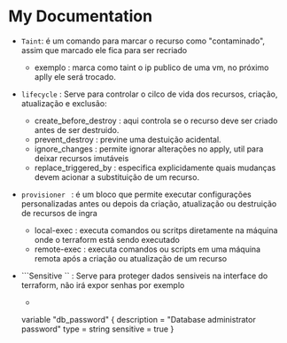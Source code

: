 # My Documentation

* ``` Taint ```:  é um comando para marcar o recurso como "contaminado", assim que marcado ele fica para ser recriado
  * exemplo : marca como taint o ip publico de uma vm, no próximo aplly ele será trocado.

* ``` lifecycle ``` : Serve para controlar o cilco de vida dos recursos, criação, atualização e exclusão:
  * create_before_destroy : aqui controla se o recurso deve ser criado antes de ser destruido.
  * prevent_destroy : previne uma destuição acidental.
  * ignore_changes : permite ignorar alterações no apply, util para deixar recursos imutáveis
  * replace_triggered_by : especifica explicidamente quais mudanças devem acionar a substituição de um recurso.

* ```provisioner ``` : é um bloco que permite executar configurações personalizadas antes ou depois da criação, atualização ou destruição de recursos de ingra
  * local-exec : executa comandos ou scritps diretamente na máquina onde o terraform está sendo executado
  * remote-exec : executa comandos ou scripts em uma máquina remota após a criação ou atualização de um recurso 

* ```Sensitive `` : Serve para proteger dados sensiveis na interface do terraform, não irá expor senhas por exemplo
  * ```

  variable "db_password" {
  description = "Database administrator password"
  type        = string
  sensitive   = true
}
  
  ```
